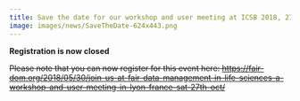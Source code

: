 ```yaml
---
title: Save the date for our workshop and user meeting at ICSB 2018, 27th October 2018!!
image: images/news/SaveTheDate-624x443.png
---
```


**Registration is now closed**

~~Please note that you can now register for this event here: https://fair-dom.org/2018/05/30/join-us-at-fair-data-management-in-life-sciences-a-workshop-and-user-meeting-in-lyon-france-sat-27th-oct/~~
